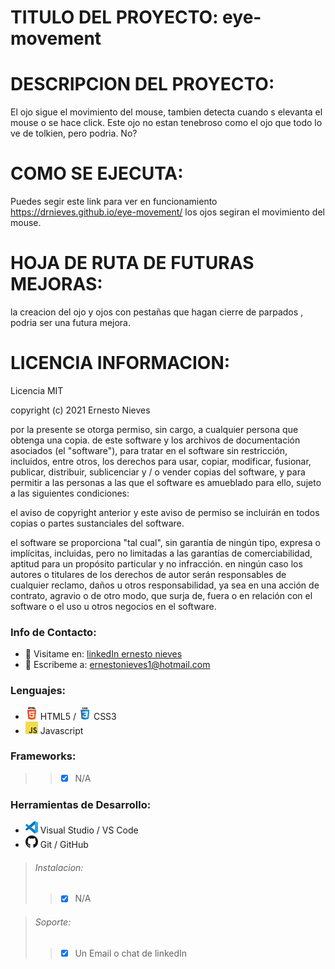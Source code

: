 # TITULO DEL PROYECTO: eye-movement

<!--
**ernesto nieves ** is a ✨ _special_ ✨ repository because its `README.md` (this file) appears on your GitHub profile. Feel free to copy and change what you need it.
-->

# DESCRIPCION DEL PROYECTO: 
El ojo sigue el movimiento del mouse, tambien detecta cuando s elevanta el mouse o se hace click. Este ojo no estan tenebroso como el ojo que todo lo ve de tolkien, pero podria. No? 


# COMO SE EJECUTA:
Puedes segir este link para ver en funcionamiento https://drnieves.github.io/eye-movement/ 
los ojos segiran el movimiento del mouse.
<!--
- 🌱
- 👯 
- 🤔 
- 🌐
-->
# HOJA DE RUTA DE FUTURAS MEJORAS:
la creacion del ojo y ojos con pestañas que hagan cierre de parpados , podria ser una futura mejora. 


# LICENCIA INFORMACION:

Licencia MIT

copyright (c) 2021 Ernesto Nieves 

por la presente se otorga permiso, sin cargo, a cualquier persona que obtenga una copia.
de este software y los archivos de documentación asociados (el "software"), para tratar
en el software sin restricción, incluidos, entre otros, los derechos
para usar, copiar, modificar, fusionar, publicar, distribuir, sublicenciar y / o vender
copias del software, y para permitir a las personas a las que el software es
amueblado para ello, sujeto a las siguientes condiciones:

el aviso de copyright anterior y este aviso de permiso se incluirán en todos
copias o partes sustanciales del software.

el software se proporciona "tal cual", sin garantía de ningún tipo, expresa o
implícitas, incluidas, pero no limitadas a las garantías de comerciabilidad,
aptitud para un propósito particular y no infracción. en ningún caso
los autores o titulares de los derechos de autor serán responsables de cualquier reclamo, daños u otros
responsabilidad, ya sea en una acción de contrato, agravio o de otro modo, que surja de,
fuera o en relación con el software o el uso u otros negocios en el
software.





### Info de  Contacto:

- 📃 Visitame en: [linkedIn ernesto nieves ](https://www.linkedin.com/in/ernesto-nieves-1a393045/)
- 💬 Escribeme a: [ernestonieves1@hotmail.com ](mailto:ernestonieves1@hotmail.com)

### Lenguajes:
- <img src="https://raw.githubusercontent.com/github/explore/80688e429a7d4ef2fca1e82350fe8e3517d3494d/topics/html/html.png" width="20px" /> HTML5 / <img src="https://raw.githubusercontent.com/github/explore/80688e429a7d4ef2fca1e82350fe8e3517d3494d/topics/css/css.png" width="20px" /> CSS3
- <img src="https://raw.githubusercontent.com/github/explore/80688e429a7d4ef2fca1e82350fe8e3517d3494d/topics/javascript/javascript.png" width="20px" /> Javascript

### Frameworks:
>> - [x] N/A
<!--
- <img src="https://raw.githubusercontent.com/github/explore/80688e429a7d4ef2fca1e82350fe8e3517d3494d/topics/react/react.png" width="20px" /> React
- <img src="https://raw.githubusercontent.com/github/explore/80688e429a7d4ef2fca1e82350fe8e3517d3494d/topics/bootstrap/bootstrap.png" width="20px" /> Bootstrap
-->
### Herramientas de Desarrollo:
- <img src="https://raw.githubusercontent.com/github/explore/80688e429a7d4ef2fca1e82350fe8e3517d3494d/topics/visual-studio-code/visual-studio-code.png" width="20px" /> Visual Studio / VS Code
- <img src="https://raw.githubusercontent.com/github/explore/78df643247d429f6cc873026c0622819ad797942/topics/github/github.png" width="20px" /> Git / GitHub

> ###### Instalacion: 
>> - [x] N/A

> ###### Soporte:  
>> - [x] Un Email  o chat  de linkedIn  


